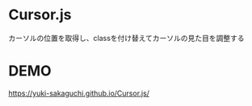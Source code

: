 # Cursor.js
カーソルの位置を取得し、classを付け替えてカーソルの見た目を調整する

# DEMO
https://yuki-sakaguchi.github.io/Cursor.js/

